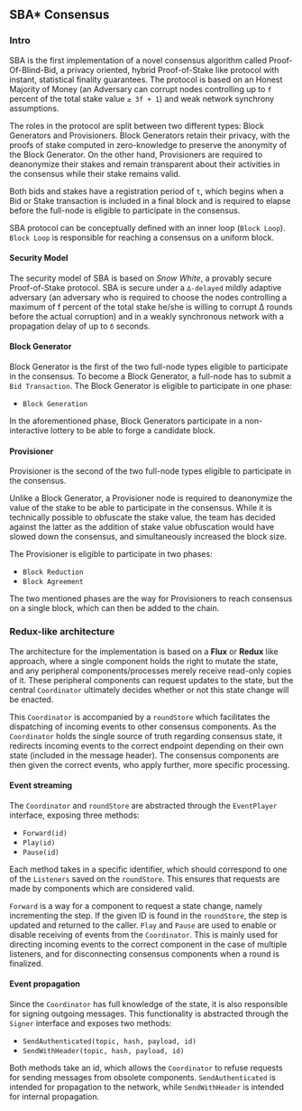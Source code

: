 ## SBA\* Consensus

### Intro

SBA is the first implementation of a novel consensus algorithm called Proof-Of-Blind-Bid, a privacy oriented, hybrid Proof-of-Stake like protocol with instant, statistical finality guarantees. The protocol is based on an Honest Majority of Money (an Adversary can corrupt nodes controlling up to `f` percent of the total stake value `≥ 3f + 1`) and weak network synchrony assumptions.

The roles in the protocol are split between two different types: Block Generators and Provisioners. Block Generators retain their privacy, with the proofs of stake computed in zero-knowledge to preserve the anonymity of the Block Generator. On the other hand, Provisioners are required to deanonymize their stakes and remain transparent about their activities in the consensus while their stake remains valid.

Both bids and stakes have a registration period of `t`, which begins when a Bid or Stake transaction is included in a final block and is required to elapse before the full-node is eligible to participate in the consensus.

SBA protocol can be conceptually defined with an inner loop (`Block Loop`). `Block Loop` is responsible for reaching a consensus on a uniform block.

#### Security Model

The security model of SBA is based on _Snow White_, a provably secure Proof-of-Stake protocol. SBA is secure under a `∆-delayed` mildly adaptive adversary (an adversary who is required to choose the nodes controlling a maximum of f percent of the total stake he/she is willing to corrupt ∆ rounds before the actual corruption) and in a weakly synchronous network with a propagation delay of up to `δ` seconds.

#### Block Generator

Block Generator is the first of the two full-node types eligible to participate in the consensus. To become a Block Generator, a full-node has to submit a `Bid Transaction`.
The Block Generator is eligible to participate in one phase:

- `Block Generation`

In the aforementioned phase, Block Generators participate in a non-interactive lottery to be able to forge a candidate block.

#### Provisioner

Provisioner is the second of the two full-node types eligible to participate in the consensus.

Unlike a Block Generator, a Provisioner node is required to deanonymize the value of the stake to be able to participate in the consensus. While it is technically possible to obfuscate the stake value, the team has decided against the latter as the addition of stake value obfuscation would have slowed down the consensus, and simultaneously increased the block size.

The Provisioner is eligible to participate in two phases:

- `Block Reduction`
- `Block Agreement`

The two mentioned phases are the way for Provisioners to reach consensus on a single block, which can then be added to the chain.

### Redux-like architecture

The architecture for the implementation is based on a **Flux** or **Redux** like approach, where a single component holds the right to mutate the state, and any peripheral components/processes merely receive read-only copies of it. These peripheral components can request updates to the state, but the central `Coordinator` ultimately decides whether or not this state change will be enacted.

This `Coordinator` is accompanied by a `roundStore` which facilitates the dispatching of incoming events to other consensus components. As the `Coordinator` holds the single source of truth regarding consensus state, it redirects incoming events to the correct endpoint depending on their own state (included in the message header). The consensus components are then given the correct events, who apply further, more specific processing.

#### Event streaming

The `Coordinator` and `roundStore` are abstracted through the `EventPlayer` interface, exposing three methods:

- `Forward(id)`
- `Play(id)`
- `Pause(id)`

Each method takes in a specific identifier, which should correspond to one of the `Listeners` saved on the `roundStore`. This ensures that requests are made by components which are considered valid.

`Forward` is a way for a component to request a state change, namely incrementing the step. If the given ID is found in the `roundStore`, the step is updated and returned to the caller. `Play` and `Pause` are used to enable or disable receiving of events from the `Coordinator`. This is mainly used for directing incoming events to the correct component in the case of multiple listeners, and for disconnecting consensus components when a round is finalized.

#### Event propagation

Since the `Coordinator` has full knowledge of the state, it is also responsible for signing outgoing messages. This functionality is abstracted through the `Signer` interface and exposes two methods:

- `SendAuthenticated(topic, hash, payload, id)`
- `SendWithHeader(topic, hash, payload, id)`

Both methods take an id, which allows the `Coordinator` to refuse requests for sending messages from obsolete components. `SendAuthenticated` is intended for propagation to the network, while `SendWithHeader` is intended for internal propagation.
